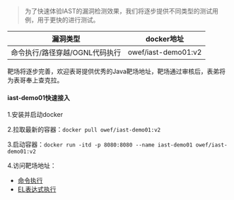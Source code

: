 > 为了快速体验IAST的漏洞检测效果，我们将逐步提供不同类型的测试用例，用于更快的进行测试。

| 漏洞类型 | docker地址 |
|  ----  | ----  |
| 命令执行/路径穿越/OGNL代码执行 | owef/iast-demo01:v2 |

靶场将逐步完善，欢迎表哥提供优秀的Java靶场地址，靶场通过审核后，表弟将为表哥奉上查克拉。

#### iast-demo01快速接入
1.安装并启动docker

2.拉取最新的容器：`docker pull owef/iast-demo01:v2`

3.启动容器：`docker run -itd -p 8080:8080 --name iast-demo01 owef/iast-demo01:v2`

4.访问靶场地址：
- [命令执行](http://localhost:8080/iast-test01/cmd.jsp?cmd=id)
- [EL表达式执行](http://localhost:8080/iast-test01/ognl.jsp?exp=#T(java.lang.Runtime).getRuntime().exec('whoami'))
